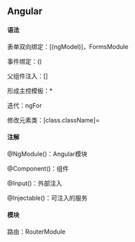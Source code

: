 ## Angular

#### 语法

表单双向绑定：[(ngModel)]，FormsModule

事件绑定：()

父组件注入：[]

形成主控模板：*

迭代：ngFor

修改元素类：[class.className]=

#### 注解

@NgModule()：Angular模块

@Component()：组件

@Input()：外部注入

@Injectable()：可注入的服务

#### 模块

路由：RouterModule

